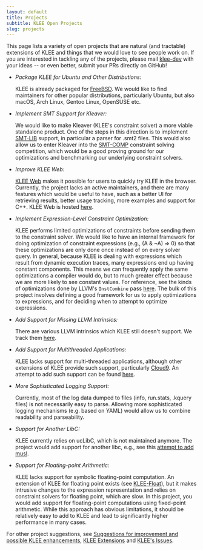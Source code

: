 ```yaml
---
layout: default
title: Projects
subtitle: KLEE Open Projects
slug: projects
---
```


This page lists a variety of open projects that are natural (and tractable) extensions of KLEE and things that we would love to see people work on. If you are interested in tackling any of the projects, please mail [klee-dev](/klee-dev/) with your ideas -- or even better, submit your PRs directly on GitHub!

* _Package KLEE for Ubuntu and Other Distributions:_

	KLEE is already packaged for [FreeBSD](https://www.freshports.org/security/klee).  We would like to find maintainers for other popular distributions, particularly Ubuntu, but also macOS, Arch Linux, Gentoo Linux, OpenSUSE etc. 

* _Implement SMT Support for Kleaver:_

	We would like to make Kleaver (KLEE's constraint solver) a more viable standalone product. One of the steps in this direction is to implement [SMT-LIB](http://smtlib.cs.uiowa.edu/) support, in particular a parser for .smt2 files. This would also allow us to enter Kleaver into the [SMT-COMP](https://smt-comp.github.io/) constraint solving competition, which would be a good proving ground for our optimizations and benchmarking our underlying constraint solvers.


* _Improve KLEE Web:_

	[KLEE Web](http://klee.doc.ic.ac.uk/) makes it possible for users to quickly try KLEE in the browser.  Currently, the project lacks an active maintainers, and there are many features which would be useful to have, such as a better UI for retrieving results, better usage tracking, more examples and support for C++.  KLEE Web is hosted [here](https://github.com/klee/klee-web).


* _Implement Expression-Level Constraint Optimization:_

	KLEE performs limited optimizations of constraints before sending them to the constraint solver. We would like to have an internal framework for doing optimization of constraint expressions (e.g., (A & ~A) => 0) so that these optimizations are only done once instead of on every solver query.  In general, because KLEE is dealing with expressions which result from dynamic execution traces, many expressions end up having constant components. This means we can frequently apply the same optimizations a compiler would do, but to much greater effect because we are more likely to see constant values. For reference, see the kinds of optimizations done by LLVM's `InstCombine` pass [here](http://llvm.org/viewvc/llvm-project/llvm/trunk/lib/Transforms/InstCombine/).  The bulk of this project involves defining a good framework for us to apply optimizations to expressions, and for deciding when to attempt to optimize expressions.


* _Add Support for Missing LLVM Intrinsics:_

	There are various LLVM intrinsics which KLEE still doesn't support.  We track them [here](https://github.com/klee/klee/issues/678).


* _Add Support for Multithreaded Applications:_

	KLEE lacks support for multi-threaded applications, although other extensions of KLEE provide such support, particularly [Cloud9](http://cloud9.epfl.ch/).  An attempt to add such support can be found [here](https://github.com/klee/klee/pull/240).


* _More Sophisticated Logging Support:_

	Currently, most of the log data dumped to files (info, run.stats, .kquery files) is not necessarily easy to parse. Allowing more sophisticated logging mechanisms (e.g. based on YAML) would allow us to combine readability and parseability.  


* _Support for Another LibC:_

	KLEE currently relies on ucLibC, which is not maintained anymore.  The project would add support for another libc, e.g., see this [attempt to add musl](https://github.com/klee/klee/pull/483).


* _Support for Floating-point Arithmetic:_

	KLEE lacks support for symbolic floating-point computation.  An extension of KLEE for floating point exists (see [KLEE-Float](https://srg.doc.ic.ac.uk/projects/klee-float/)), but it makes intrusive changes to the expression representation and relies on constraint solvers for floating point, which are slow.  In this project, you would add support for floating-point computations using fixed-point arithmetic.  While this approach has obvious limitations, it should be relatively easy to add to KLEE and lead to significantly higher performance in many cases.

For other project suggestions, see [Suggestions for improvement and possible KLEE enhancements](https://github.com/klee/klee/projects/2), [KLEE Extensions](https://github.com/klee/klee/projects/4) and [KLEE's Issues](https://github.com/klee/klee/issues).
